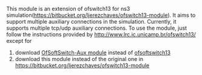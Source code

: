 This module is an extension of ofswitch13 for ns3 simulation(<https://bitbucket.org/ljerezchaves/ofswitch13-module>). It aims to support multiple auxiliary connections in the simulation. Currently, it supports multiple tcp/udp auxiliary connections. To use the module, just follow the instructions provided by <http://www.lrc.ic.unicamp.br/ofswitch13/> except for 
1) download [OfSoftSwitch-Aux module][ofsoft-aux] instead of [ofsoftswitch13][ofsoft13]
2) download this module instead of the original one in <https://bitbucket.org/ljerezchaves/ofswitch13-module>

[ofsoft-aux]:https://github.com/meiwenPKU/OfSoftSwitch-Aux.git
[ofsoft13]: https://github.com/CPqD/ofsoftswitch13.git
